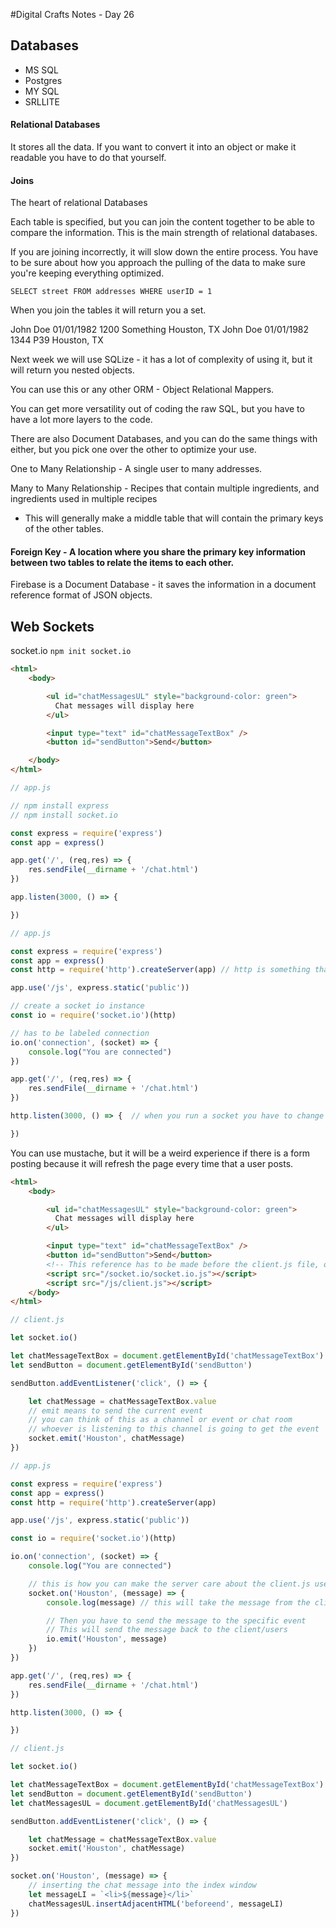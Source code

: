 #Digital Crafts Notes - Day 26

## Databases
* MS SQL
* Postgres
* MY SQL
* SRLLITE

#### Relational Databases

It stores all the data. If you want to convert it into an object or make it readable you have to do that yourself.

#### Joins

The heart of relational Databases

Each table is specified, but you can join the content together to be able to compare the information. This is the main strength of relational databases.

If you are joining incorrectly, it will slow down the entire process. You have to be sure about how you approach the pulling of the data to make sure you're keeping everything optimized.

`SELECT street FROM addresses WHERE userID = 1`

When you join the tables it will return you a set.

John Doe 01/01/1982 1200 Something Houston, TX
John Doe 01/01/1982 1344 P39 Houston, TX

Next week we will use SQLize - it has a lot of complexity of using it, but it will return you nested objects.

You can use this or any other ORM - Object Relational Mappers.

You can get more versatility out of coding the raw SQL, but you have to have a lot more layers to the code.

There are also Document Databases, and you can do the same things with either, but you pick one over the other to optimize your use.

One to Many Relationship - A single user to many addresses.

Many to Many Relationship - Recipes that contain multiple ingredients, and ingredients used in multiple recipes
* This will generally make a middle table that will contain the primary keys of the other tables.

#### Foreign Key - A location where you share the primary key information between two tables to relate the items to each other.

Firebase is a Document Database - it saves the information in a document reference format of JSON objects.

## Web Sockets

socket.io
`npm init socket.io`

```html
<html>
    <body>

        <ul id="chatMessagesUL" style="background-color: green">
          Chat messages will display here
        </ul>

        <input type="text" id="chatMessageTextBox" />
        <button id="sendButton">Send</button>

    </body>
</html>
```

```js
// app.js

// npm install express
// npm install socket.io

const express = require('express')
const app = express()

app.get('/', (req,res) => {
    res.sendFile(__dirname + '/chat.html')
})

app.listen(3000, () => {

})

```

```js
// app.js

const express = require('express')
const app = express()
const http = require('http').createServer(app) // http is something that allows you to perform socket operations

app.use('/js', express.static('public'))

// create a socket io instance
const io = require('socket.io')(http)

// has to be labeled connection
io.on('connection', (socket) => {
    console.log("You are connected")
})

app.get('/', (req,res) => {
    res.sendFile(__dirname + '/chat.html')
})

http.listen(3000, () => {  // when you run a socket you have to change app.listen to http.listen

})

```
You can use mustache, but it will be a weird experience if there is a form posting because it will refresh the page every time that a user posts.

```html
<html>
    <body>

        <ul id="chatMessagesUL" style="background-color: green">
          Chat messages will display here
        </ul>

        <input type="text" id="chatMessageTextBox" />
        <button id="sendButton">Send</button>
        <!-- This reference has to be made before the client.js file, otherwise the file won't know about sockets. -->
        <script src="/socket.io/socket.io.js"></script>
        <script src="/js/client.js"></script>
    </body>
</html>
```

```js
// client.js

let socket.io()

let chatMessageTextBox = document.getElementById('chatMessageTextBox')
let sendButton = document.getElementById('sendButton')

sendButton.addEventListener('click', () => {

    let chatMessage = chatMessageTextBox.value
    // emit means to send the current event
    // you can think of this as a channel or event or chat room
    // whoever is listening to this channel is going to get the event
    socket.emit('Houston', chatMessage)
})

```

```js
// app.js

const express = require('express')
const app = express()
const http = require('http').createServer(app)

app.use('/js', express.static('public'))

const io = require('socket.io')(http)

io.on('connection', (socket) => {
    console.log("You are connected")

    // this is how you can make the server care about the client.js user input
    socket.on('Houston', (message) => { 
        console.log(message) // this will take the message from the client and print it to the console

        // Then you have to send the message to the specific event
        // This will send the message back to the client/users
        io.emit('Houston', message)
    })
})

app.get('/', (req,res) => {
    res.sendFile(__dirname + '/chat.html')
})

http.listen(3000, () => {

})

```

```js
// client.js

let socket.io()

let chatMessageTextBox = document.getElementById('chatMessageTextBox')
let sendButton = document.getElementById('sendButton')
let chatMessagesUL = document.getElementById('chatMessagesUL')

sendButton.addEventListener('click', () => {

    let chatMessage = chatMessageTextBox.value
    socket.emit('Houston', chatMessage)
})

socket.on('Houston', (message) => { 
    // inserting the chat message into the index window
    let messageLI = `<li>${message}</li>`
    chatMessagesUL.insertAdjacentHTML('beforeend', messageLI)
})

```
